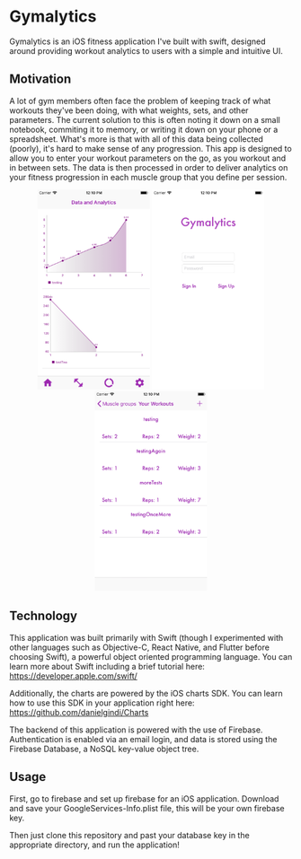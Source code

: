 # Gymalytics

Gymalytics is an iOS fitness application I've built with swift, designed around providing workout analytics to users with a simple and intuitive UI.

## Motivation
A lot of gym members often face the problem of keeping track of what workouts they've been doing, with what weights, sets, and other parameters. The current solution to this is often noting it down on a small notebook, commiting it to memory, or writing it down on your phone or a spreadsheet. What's more is that with all of this data being collected (poorly), it's hard to make sense of any progression. This app is designed to allow you to enter your workout parameters on the go, as you workout and in between sets. The data is then processed in order to deliver analytics on your fitness progression in each muscle group that you define per session.

<p align="center">
  <img src="examples/Data.png" width="200" />
  <img src="examples/login.png" width="200" /> 
  <img src="examples/log.png" width="200" />
</p>

## Technology
This application was built primarily with Swift (though I experimented with other languages such as Objective-C, React Native, and Flutter before choosing Swift), a powerful object oriented programming language. You can learn more about Swift including a brief tutorial here:
https://developer.apple.com/swift/

Additionally, the charts are powered by the iOS charts SDK. You can learn how to use this SDK in your application right here:
https://github.com/danielgindi/Charts

The backend of this application is powered with the use of Firebase. Authentication is enabled via an email login, and data is stored using the Firebase Database, a NoSQL key-value object tree.

## Usage
First, go to firebase and set up firebase for an iOS application. Download and save your GoogleServices-Info.plist file, this will be your own firebase key.

Then just clone this repository and past your database key in the appropriate directory, and run the application!